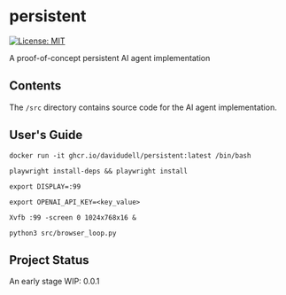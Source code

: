 # persistent
[![License:
MIT](https://img.shields.io/badge/License-MIT-yellow.svg)](https://opensource.org/licenses/MIT)

A proof-of-concept persistent AI agent implementation

## Contents
The `/src` directory contains source code for the AI agent implementation.

## User's Guide
```
docker run -it ghcr.io/davidudell/persistent:latest /bin/bash

playwright install-deps && playwright install

export DISPLAY=:99

export OPENAI_API_KEY=<key_value>

Xvfb :99 -screen 0 1024x768x16 &

python3 src/browser_loop.py
```

## Project Status
An early stage WIP: 0.0.1
